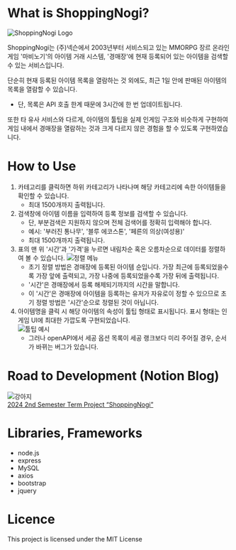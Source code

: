 # What is ShoppingNogi?
![ShoppingNogi Logo](https://raw.githubusercontent.com/fallingflow/ShoppingNogi/refs/heads/main/templates/public/icon.ico)

ShoppingNogi는 (주)넥슨에서 2003년부터 서비스되고 있는 MMORPG 장르 온라인 게임 '마비노기'의 아이템 거래 시스템, '경매장'에 현재 등록되어 있는 아이템을 검색할 수 있는 서비스입니다.

단순히 현재 등록된 아이템 목록을 열람하는 것 외에도, 최근 1일 안에 판매된 아이템의 목록을 열람할 수 있습니다.
- 단, 목록은 API 호출 한계 때문에 3시간에 한 번 업데이트됩니다.

또한 타 유사 서비스와 다르게, 아이템의 툴팁을 실제 인게임 구조와 비슷하게 구현하여 게임 내에서 경매장을 열람하는 것과 크게 다르지 않은 경험을 할 수 있도록 구현하였습니다.

# How to Use
1. 카테고리를 클릭하면 하위 카테고리가 나타나며 해당 카테고리에 속한 아이템들을 확인할 수 있습니다.
    - 최대 1500개까지 출력됩니다.
2. 검색창에 아이템 이름을 입력하여 등록 정보를 검색할 수 있습니다. 
    - 단, 부분검색은 지원하지 않으며 전체 검색어를 정확히 입력해야 합니다.
   - 예시: '부러진 통나무', '블루 에코스톤', '페른의 의상(여성용)'
   - 최대 1500개까지 출력됩니다.
3. 표의 맨 위 '시간'과 '가격'을 누르면 내림차순 혹은 오름차순으로 데이터를 정렬하여 볼 수 있습니다.
    ![정렬 메뉴](https://i.postimg.cc/Wb02jvHk/img-01.png)
    - 초기 정렬 방법은 경매장에 등록된 아이템 순입니다. 가장 최근에 등록되었을수록 가장 앞에 출력되고, 가장 나중에 등록되었을수록 가장 뒤에 출력됩니다.
    - '시간'은 경매장에서 등록 해제되기까지의 시간을 말합니다.
    - 이 '시간'은 경매장에 아이템을 등록하는 유저가 자유로이 정할 수 있으므로 초기 정렬 방법은 '시간'순으로 정렬된 것이 아닙니다.
4. 아이템명을 클릭 시 해당 아이템의 속성이 툴팁 형태로 표시됩니다. 표시 형태는 인게임 UI에 최대한 가깝도록 구현되었습니다.  
    ![툴팁 예시](https://i.postimg.cc/QN0zTnKy/img-02.png)
    - 그러나 openAPI에서 세공 옵션 목록이 세공 랭크보다 미리 주어질 경우, 순서가 바뀌는 버그가 있습니다.

# Road to Development (Notion Blog)
![강아지](https://i.postimg.cc/brLb6B2C/img-03.png)  
[2024 2nd Semester Term Project “ShoppingNogi”](https://spicy-juniper-8d2.notion.site/2024-2nd-Semester-Term-Project-ShoppingNogi-14822f5338c38052a9a7d167907dcbf9)

# Libraries, Frameworks
- node.js
- express
- MySQL
- axios
- bootstrap
- jquery

# Licence
This project is licensed under the MIT License
